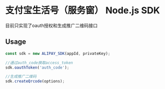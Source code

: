 
支付宝生活号（服务窗） Node.js SDK
===========================
目前只实现了oauth授权和生成推广二维码接口



## Usage

```javascript
const sdk = new ALIPAY_SDK(appId, privateKey);

//通过auth_code换取access_token
sdk.oauthToken('auth_code');

//生成推广二维码
sdk.createQrcode(options);
```

